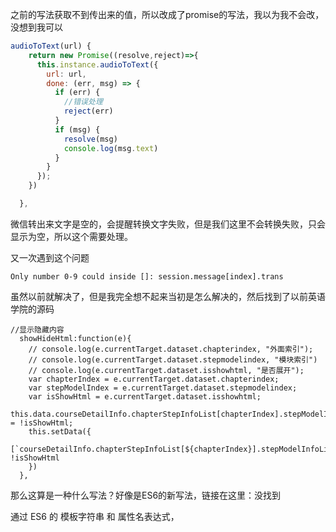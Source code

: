 之前的写法获取不到传出来的值，所以改成了promise的写法，我以为我不会改，没想到我可以

```js
audioToText(url) {
    return new Promise((resolve,reject)=>{
      this.instance.audioToText({
        url: url,
        done: (err, msg) => {
          if (err) {
            //错误处理
            reject(err)
          }
          if (msg) {
            resolve(msg)
            console.log(msg.text)
          }
        }
      });
    })

  },
```

微信转出来文字是空的，会提醒转换文字失败，但是我们这里不会转换失败，只会显示为空，所以这个需要处理。

又一次遇到这个问题

```
Only number 0-9 could inside []: session.message[index].trans
```

虽然以前就解决了，但是我完全想不起来当初是怎么解决的，然后找到了以前英语学院的源码

    //显示隐藏内容
      showHideHtml:function(e){
        // console.log(e.currentTarget.dataset.chapterindex, "外面索引");
        // console.log(e.currentTarget.dataset.stepmodelindex, "模块索引")
        // console.log(e.currentTarget.dataset.isshowhtml, "是否展开");
        var chapterIndex = e.currentTarget.dataset.chapterindex;
        var stepModelIndex = e.currentTarget.dataset.stepmodelindex;
        var isShowHtml = e.currentTarget.dataset.isshowhtml;
        this.data.courseDetailInfo.chapterStepInfoList[chapterIndex].stepModelInfoList[stepModelIndex].isShowHtml = !isShowHtml;
        this.setData({
          [`courseDetailInfo.chapterStepInfoList[${chapterIndex}].stepModelInfoList[${stepModelIndex}].isShowHtml`]: !isShowHtml
        })
      },

那么这算是一种什么写法？好像是ES6的新写法，链接在这里：没找到

通过 ES6 的 模板字符串 和 属性名表达式，



